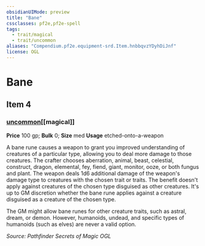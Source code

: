 ```yaml
---
obsidianUIMode: preview
title: "Bane"
cssclasses: pf2e,pf2e-spell
tags:
  - trait/magical
  - trait/uncommon
aliases: "Compendium.pf2e.equipment-srd.Item.hnbbqvzYDyhDiJnf"
license: OGL
---
```

# Bane
## Item 4
### [uncommon](uncommon "Uncommon Rarity Trait")[[magical]]


**Price** 100 gp; 
**Bulk** 0; **Size** med
**Usage** etched-onto-a-weapon

A bane rune causes a weapon to grant you improved understanding of creatures of a particular type, allowing you to deal more damage to those creatures. The crafter chooses aberration, animal, beast, celestial, construct, dragon, elemental, fey, fiend, giant, monitor, ooze, or both fungus and plant. The weapon deals 1d6 additional damage of the weapon's damage type to creatures with the chosen trait or traits. The benefit doesn't apply against creatures of the chosen type disguised as other creatures. It's up to GM discretion whether the bane rune applies against a creature disguised as a creature of the chosen type.

The GM might allow bane runes for other creature traits, such as astral, dream, or demon. However, humanoids, undead, and specific types of humanoids (such as elves) are never a valid option.

*Source: Pathfinder Secrets of Magic*
*OGL*